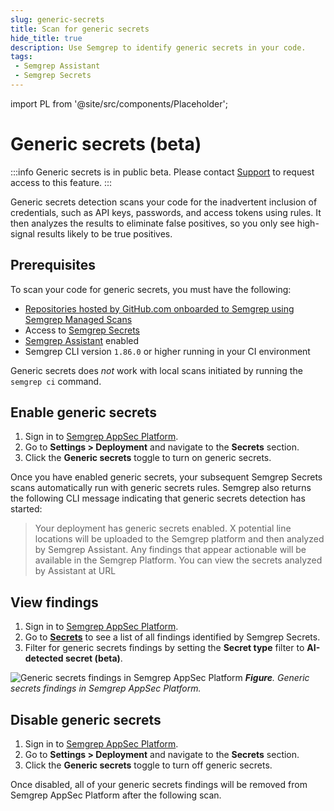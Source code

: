 ```yaml
---
slug: generic-secrets
title: Scan for generic secrets
hide_title: true
description: Use Semgrep to identify generic secrets in your code.
tags:
 - Semgrep Assistant
 - Semgrep Secrets
---
```


import PL from '@site/src/components/Placeholder';

# Generic secrets (beta)

:::info
Generic secrets is in public beta. Please contact [Support](/support) to request access to this feature.
:::

Generic secrets detection scans your code for the inadvertent inclusion of credentials, such as API keys, passwords, and access tokens using rules. It then analyzes the results to eliminate false positives, so you only see high-signal results likely to be true positives.

## Prerequisites

To scan your code for generic secrets, you must have the following:

- [Repositories hosted by GitHub.com onboarded to Semgrep using Semgrep Managed Scans](/deployment/managed-scanning/github)
- Access to [Semgrep Secrets](/semgrep-secrets/getting-started)
- [Semgrep Assistant](/semgrep-assistant/getting-started) enabled
- Semgrep CLI version `1.86.0` or higher running in your CI environment

Generic secrets does *not* work with local scans initiated by running the `semgrep ci` command.

## Enable generic secrets

1. Sign in to [<i class="fas fa-external-link fa-xs"></i> Semgrep AppSec Platform](https://semgrep.dev/login).
2. Go to **Settings > Deployment** and navigate to the **Secrets** section.
3. Click the **Generic secrets** <i class="fa-solid fa-toggle-large-on"></i> toggle to turn on generic secrets.

Once you have enabled generic secrets, your subsequent Semgrep Secrets scans automatically run with generic secrets rules. Semgrep also returns the following CLI message indicating that generic secrets detection has started: 

> Your deployment has generic secrets enabled. <PL>X</PL> potential line locations
will be uploaded to the Semgrep platform and then analyzed by Semgrep Assistant.
Any findings that appear actionable will be available in the Semgrep Platform.
You can view the secrets analyzed by Assistant at <PL>URL</PL>

## View findings

1. Sign in to [<i class="fas fa-external-link fa-xs"></i> Semgrep AppSec Platform](https://semgrep.dev/login).
1. Go to [**Secrets**](https://semgrep.dev/orgs/-/secrets?validation_state=confirmed_valid%2Cvalidation_error%2Cno_validator&tab=open&last_opened=All+time&type=AI-detected+secret+(beta)) to see a list of all findings identified by Semgrep Secrets. 
1. Filter for generic secrets findings by setting the **Secret type** filter to **AI-detected secret (beta)**.

![Generic secrets findings in Semgrep AppSec Platform](/img/generic-secrets.png#md-width)
_**Figure**. Generic secrets findings in Semgrep AppSec Platform._

## Disable generic secrets

1. Sign in to [<i class="fas fa-external-link fa-xs"></i> Semgrep AppSec Platform](https://semgrep.dev/login).
2. Go to **Settings > Deployment** and navigate to the **Secrets** section.
3. Click the **Generic secrets** <i class="fa-solid fa-toggle-large-on"></i> toggle to turn off generic secrets.

Once disabled, all of your generic secrets findings will be removed from Semgrep AppSec Platform after the following scan.
